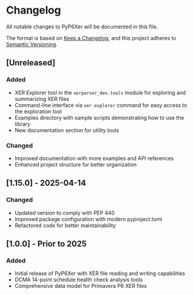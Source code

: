 # Changelog

All notable changes to PyP6Xer will be documented in this file.

The format is based on [Keep a Changelog](https://keepachangelog.com/en/1.0.0/),
and this project adheres to [Semantic Versioning](https://semver.org/spec/v2.0.0.html).

## [Unreleased]

### Added

- XER Explorer tool in the `xerparser_dev.tools` module for exploring and summarizing XER files
- Command-line interface via `xer-explorer` command for easy access to the exploration tool
- Examples directory with sample scripts demonstrating how to use the library
- New documentation section for utility tools

### Changed

- Improved documentation with more examples and API references
- Enhanced project structure for better organization

## [1.15.0] - 2025-04-14

### Changed

- Updated version to comply with PEP 440
- Improved package configuration with modern pyproject.toml
- Refactored code for better maintainability

## [1.0.0] - Prior to 2025

### Added

- Initial release of PyP6Xer with XER file reading and writing capabilities
- DCMA 14-point schedule health check analysis tools
- Comprehensive data model for Primavera P6 XER files
